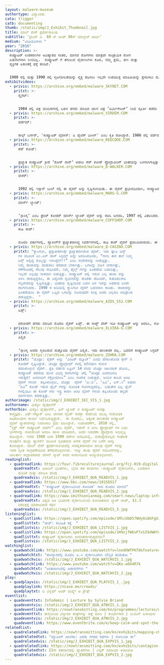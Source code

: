 ```yaml
---
layout: malware-museum
authortype: ವಿದ್ವಾಂಸರು
cata: trigger
catb: documenting
thumb: /static/img/J_Exhibit_Thumbnail.jpg
title: ಮಾಲ್‌ ವೇರ್‌ ಪ್ರದರ್ಶನಾಲಯ
subtitle: ʼಕ್ರಶಿಂಗ್‌ ದಿ  80 ಸ್‌ ಆಂಡ್‌ 90ಸ್‌ ಮಾಲ್ವೇರ್‌ ಪಾರ್ಟಿʼ
medium: "ವೀಡಿಯೋಗಳು "
year: "2016"
description: >-
  ಕಂಪ್ಯೂಟರ್‌ ಉಪಕರಣಗಳ ಅವಿಷ್ಕಾರದ ನಂತರ, ಮಾನವ ರೋಗಗಳು ಮಾತ್ರವೇ ಸಾಂಕ್ರಾಮಿಕ ರೋಗ
  ಪಿಡುಗುಗಳಾಗಿ ಉಳಿದಿಲ್ಲ.  ಕಂಪ್ಯೂಟರ್‌ ಗೆ ತಗುಲುವ ವೈರಾಣುಗಳು ಕೂಡ, ನಮ್ಮ ಶ್ರಮ, ಹಣ ಮತ್ತು
  ವ್ಯಕ್ತಿಗತ ಏಕಾಂತಕ್ಕೆ ಧಕ್ಕೆ ತಂದಿವೆ.


  1980 ರಲ್ಲಿ ಮತ್ತು 1990 ರಲ್ಲಿ ಸೃಜನಶೀಲತೆಯನ್ನು ವ್ಯಕ್ತ ಪಡಿಸಲು ಇಲ್ಲವೇ ಉಪಯುಕ್ತ ಮಾಹಿತಿಯನ್ನು ಪ್ರಸರಿಸಲು ಮೊದಲ ಕೋಡರ್‌ ಗಳು  ಮೈಕ್ರೋ ಸಾಫ್ಟ್‌ ಡಿಸ್ಕ್‌ ಆಪರೇಟಿಂಗ್‌ ಸಿಸ್ಟಮ್‌ (ಎಂ.ಎಸ್. ಡೋಸ್) ಮೂಲಕ ವೈರಾಣುಗಳ ರೂಪದಲ್ಲಿನ ಪ್ರೋಗ್ರಾಮ್‌ ಗಳನ್ನು ಹಬ್ಬಿಸುತ್ತಿದ್ದರು. ಈಗ ಬಹುತೇಕ ಕಂಪ್ಯೂಟರ್‌ ವೈರಾಣುಗಳು ದುರುದ್ದೇಶ ಪೂರಿತ ವಾಗಿ ರಚಿತಗೊಳ್ಳುತ್ತಿವೆ. ಮಿಕ್ಕೋ ಹೈಪೋನೆನ್‌, ಫಿನ್‌ ಲ್ಯಾಂಡ್‌ ನ ಕಂಪ್ಯೂಟರ್‌ ಸುರಕ್ಷಾ ಶಾಸ್ತ್ರಜ್ಞರು. ಇಂತಹ ಹಲವಾರು ಕುತೂಹಲ ಕಾರಿ ಕಂಪ್ಯೂಟರ್‌ ವೈರಾಣುಗಳನ್ನು ಸಂಗ್ರಹಿಸಿ, ಬೃಹತ್‌ ಸಂಕಲವನ್ನು ತಯಾರಿಸಿದ್ದಾರೆ. ಈ ವೈರಾಣುಗಳನ್ನು ಸುರಕ್ಷಿತವಾಗಿ ವೀಕ್ಷಿಸ ಬಹುದು. ಅವುಗಳ ದಕ್ಷತೆ ಹಾಗೂ ಕಲ್ಪನೆಗೆ ನಾವು ಮಾರುಹೋಗದೆ ಇರಲಾರೆವು.
exhibitvideos:
  - privis: https://archive.org/embed/malware_SKYNET.COM
    pritxt: >-
      ಸ್ಕೈನೆಟ್:


      1984 ರಲ್ಲಿ ಚಿತ್ರ ಮಂದಿರಗಳಲ್ಲಿ ಬಹಳ ಹೆಸರು ಮಾಡಿದ ಚಲನ ಚಿತ್ರ ʼಟರ್ಮಿನೇಟರ್ʼ‌ ನಿಂದ ಸ್ಪೂರ್ತಿ ಪಡೆದು ನಿರ್ಮಿಸಲಾದ ವೈರಸ್. ಕೃತಕ ಬುದ್ಧಿಶಕ್ತಿಯು ನಮ್ಮ ವಿಶ್ವವನ್ನು ತನ್ನ ವಶವಾಗಿಸಿಕೊಳ್ಳುವುದರ ಬಗೆಗೆ ಈ ವೈರಸ್‌ ಒಂದು ದಿಕ್‌ ಸೂಚಿಯಾಗಿದೆ. ಸೌಥ್‌ ಆಂಪ್ಟನ್‌ ವಿಶ್ವ ವಿದ್ಯಾಲಯದಲ್ಲಿ ತಾಂತ್ರಿಕ ಸಂಸ್ಕರಣೆ ಮತ್ತು ಅಲಂಕಾರ ಶಾಸ್ತ್ರದ ಪ್ರೊಫೆಸರ್‌ ಆಗಿ ಕಾರ್ಯ ನಿರ್ವಹಿಸುತ್ತಿರುವ ಜಸ್ಸಿ ಪರಿಕ್ಕಾ, ಅವರು, “ಕಂಪ್ಯೂಟರ್‌ ವೈರಸ್ ಗಳು, ತಮ್ಮದೇ ವಿಶಿಷ್ಟ ವೈಜ್ಞಾನಿಕ ಕಥನಗಳನ್ನು ಒದಗಿಸುತ್ತವೆ.  ಕೃತಕ ಜೀವಿಗಳನ್ನು ಸೃಷ್ಟಿಸುವ ಸಂಶೋಧನೆಯಲ್ಲಿ ವೈರಸ್‌ ಗಳ ಅಧ್ಯಯನ ಪ್ರಮುಖ ಪಾತ್ರ ವಹಿಸುತ್ತವೆ” ಎಂದು ಹೇಳಿದ್ದಾರೆ. ಈ ವೈರಸ್‌ “ನಾನು ಕರುಣಾಮಯ ವೈರಸ್” ಎಂದೂ, ಬಳಕೆದಾರರಿಗೆ ಬಹಳ ಕೆಲಸ ಇರುವ ಕಾರಣ, ಅವರ ಕಂಪ್ಯೂಟರ್‌ ಸಿಸ್ಟಮ್‌ ಅನ್ನು ಮಂದಗೊಳಿಸಿ ಸಹಕಾರ ನೀಡಿದ್ದೇನೆ ಎಂದು ಘೋಷಿಸುತ್ತದೆ.
  - privis: https://archive.org/embed/malware_VIRDEM.COM
    pritxt: >-
      ವರ್ಡೆಮ್‌:


      ರಾಲ್ಫ್‌ ಬರ್ಗರ್‌, 'ಕಂಪ್ಯೂಟರ್‌ ವೈರಸಸ್:‌ ಎ ಹೈಟೆಕ್‌ ಡಿಸೀಸ್‌' ಎಂಬ ಕೃತಿ ರಚಿಸಿದ್ದಾರೆ. 1986 ರಲ್ಲಿ ವರ್ಡೆಮ್‌ ಎಂಬ ವೈರಸ್‌-ಕೋಡ್‌ ಅನ್ನು ತಮ್ಮ ಪುಸ್ತಕದಲ್ಲಿ ಬರೆದು ವೈರಸ್‌ ಗಳ ಸ್ವಭಾವವನ್ನು ಪರಿಚಯಿಸಿದ್ದಾರೆ. ಮೂಲತಹ ವರ್ಡೆಮ್‌ ಒಂದು ನಿದರ್ಶನವಾದರೂ ಸಹ, ಈ ಕೋಡ್‌ ನಿಂದ ಪ್ರೇರಿತರಾದ ಅನೇಕರು, ವರ್ಡೆಮ್‌ ವೈರಸ್‌ ನ ವಿವಿಧ ರೂಪಾಂತರಗಳನ್ನು ವಿಕಸನಗೊಳಿಸಿದರು. ಈ ಮಾಲ್ವೇರ್‌ ಇಡೀ ವ್ಯವಸ್ಥೆಯನ್ನೇ ಆವರಿಸಿತು. ಕಂಪ್ಯೂಟರ್‌ ಪರದೆಯ ಮೇಲೆ ಬಣ್ಣ ಬಣ್ಣದ ಆಕಾರಗಳನ್ನು ಸೃಷ್ಟಿಸಿ ಈ ಮೂಲಕ ಕಂಪ್ಯೂಟರ್‌ ಸಾಫ್ಟವೇರ್‌ ಕೆಡಿಸಿ, ವೈರಸ್‌ ಆವರಿಸಿರುವುದನ್ನು ಖಚಿತ ಪಡಿಸುತ್ತದೆ.
  - privis: https://archive.org/embed/malware_REDCODE.COM
    pritxt: >-
      ರೆಡ್‌ ಕೋಡ್‌:


      ಪ್ರಖ್ಯಾತ ಕಂಪ್ಯೂಟರ್‌ ಕ್ರೀಡೆ ʼಕೋರ್‌ ವಾರ್ʼ ಆಡಲು ರೆಡ್‌ ಕೋಡ್‌ ಪ್ರೋಗ್ರಾಮಿಂಗ್‌ ಭಾಷೆಯನ್ನು ಬಳಸಲಾಗುತ್ತಿತ್ತು. 1980 ರಲ್ಲಿ 'ಸೈಂಟಿಫಿಕ್‌ ಅಮೇರಿಕನ್' ನಲ್ಲಿ ಏ.ಕೆ.ಡ್ಯೂಡ್ನೇ ಅವರ ಲೇಖನಗಳ ಮೂಲಕ ಈ ಕ್ರೀಡೆಯು ಪ್ರಖ್ಯಾತಿ ಪಡೆಯಿತು. ಈ ಕ್ರೀಡೆಯ ಮುಖ್ಯ ಉದ್ದೇಶ್ಯವೆಂದರೆ, ಎದುರಾಳಿಯ ಕೋಡ್‌ ಗೆ ಸಮರ್ಪಕವಾಗಿ ಪ್ರತಿಕೋಡ್‌ ಬರೆಯುವುದು. ಹಾಸ್ಯಗಳನ್ನು ಮತ್ತು ಸೃಜನಾತ್ಮಕ ಅಭಿವ್ಯಕ್ತಿಗಳನ್ನು ರಚಿಸಲು ಹಾಗೂ ಪ್ರೋಗ್ರಾಮಿಂಗ್‌ ಕಲೆಯ ಅತ್ಯುನ್ನತ ಮಿತಿಯನ್ನು ಪರೀಕ್ಷಿಸಲು ಸಹ ಈ ಪ್ರೋಗ್ರಾಮಿಂಗ್‌ ಭಾಷೆಯನ್ನು ಬಳಸಲಾಗುತ್ತದೆ. ಈ ಮಾಲ್‌ ವೇರ್‌ ಅಲ್ಲಿ ಇಬ್ಬರು ಎದುರಾಳಿಗಳು ರೆಡ್‌ ಕೋಡ್ ಬಳಸಿಕೊಂಡು ಕಾದಾಡುತ್ತಾರೆ, ಒಬ್ಬರು ಗೆಲುವನ್ನು ಸಾಧಿಸುತ್ತಾರೆ. ಮೂವತ್ತು ವರ್ಷಗಳ ನಂತರವೂ ಈ ಕ್ರೀಡೆಯ ಕ್ಲಿಷ್ಟತೆ ಮತ್ತು ಸೃಜನಾತ್ಮಕತೆಗೆ ಸಾಕ್ಷಿಯಾಗಿದೆ, ಕೋರ್‌ ವಾರ್‌ ಕ್ರೀಡೆಯನ್ನು ಆಡುವ ಪ್ರೋಗ್ರಾಮರ್‌ ಗಳ ಸಣ್ಣ ಸಮೂಹ ಇಂದಿಗೂ ಇದೆ, 
  - privis: https://archive.org/embed/malware_Q-WALKER.COM
    pritxt: >-
      ವಾಕರ್‌:


      1992 ರಲ್ಲಿ ಇಸ್ತಾನ್‌ ಬುಲ್‌ ನಲ್ಲಿ ಈ ವೈರಸ್‌ ಅನ್ನು ಸೃಷ್ಟಿಸಲಾಯಿತು. ಈ ವೈರಸ್‌ ಪ್ರಭಾವದಿಂದಾಗಿ, ಕಂಪ್ಯೂಟರ್‌ ಪರದೆಯ ಮೇಲೆ ಸತತವಾಗಿ ಒಬ್ಬ ವ್ಯಕ್ತಿಯು ನೆಡೆಯುವುದು ಗೋಚರವಾಗುತ್ತದೆ. ಈ ಪಾತ್ರವು, 1980 ಯ ಕುಸ್ತಿ ಆಟವಾದ 'ಕಮಡೋರ್‌ ಗೇಮ್‌ ಬ್ಯಾಡ್‌ ಸ್ಟ್ರೀಟ್‌ ಬ್ರಾಲರ್‌' ಎಂದು ಎಲ್ಲರೂ ಗುರುತಿಸಿದ್ದಾರೆ. ಈ ವೈರಸ್‌ ಅನ್ನು ನಿರ್ಮಿಸಿರುವವರು ಯಾರು ಎಂದು ತಿಳಿದಿಲ್ಲ. ಆದ್ದರಿಂದ, ಈ ಪ್ರತ್ಯೇಕ ಪಾತ್ರವನ್ನು ಏಕೆ ಸೃಷ್ಟಿಸಲಾಯಿತು, ಈ ಪಾತ್ರದ ಅರ್ಥವೇನು ಎಂಬ ಹಲವು ಪ್ರಶ್ನೆಗಳು ಉದ್ಭವಿಸಿವೆ. ಕಂಪ್ಯೂಟರ್‌ ಪರದೆಯ ಮೇಲೆ ವ್ಯಕ್ತಿಯು ಸತತವಾಗಿ ನೆಡೆಯುವವರೆಗೂ ಬಳಕೆದಾರರು ಏನನ್ನೂ ಮಾಡಲಾಗುತ್ತಿರಲಿಲ್ಲ. ಈ ಮಾಲ್‌ ವೇರ್‌ ನ ದೃಶ್ಯ ಗುಣವತ್ತತೆ ಉತ್ತಮವಾಗಿದೆ, ಆಕರ್ಷಣೀಯವಾಗಿದೆ.  
  - privis: https://archive.org/embed/malware_MARS-G.COM
    pritxt: >-
      ಮಾರ್ಸ್‌ ಲ್ಯಾಂಡ್‌:


      ʼಸ್ಪಾಂಸ್ಕʼ ಎಂಬ ಫ್ರೆಂಚ್‌ ಕೋಡರ್‌ ಮಾರ್ಸ್‌ ಲ್ಯಾಂಡ್‌ ವೈರಸ್‌ ಅನ್ನು ರಚಿಸಿ ಜನವರಿ, 1997 ರಲ್ಲಿ ವಿತರಿಸಿದರು. ಇವರು ಅನೇಕ ವೈರಸ್ ಗಳನ್ನು ಸೃಷ್ಟಿಸಿದ್ದಾರೆ. ಅವರ ಉದ್ದೇಶ್ಯ ಹಾನಿ ಮಾಡುವುದಾಗಿರಲಿಲ್ಲ, ಕೋಡಿಂಗ್‌ ಮೂಲಕ ಸೃಜನಾತ್ಮಕ ಕಲೆಯ ಪ್ರಸರಣವಾಗಿತ್ತು. ಹಾನಿಕಾರಕ ವೈರಸ್‌ ಗಳನ್ನು ಸೃಷ್ಟಿಸುವುದು ಸುಲಭ. ಮಾರ್ಸ್‌ ವೈರಸ್‌ ಅನ್ನು ರನ್‌ ಮಾಡಿದಾಗ, ಮಾರ್ಸ್‌ ನ ನಕ್ಷೆಯು ಸೃಷ್ಟಿಯಾಗಿ ಜೊತೆಗೆ, 'ವೈರಸ್‌ ಕೋಡಿಂಗ್‌ ಸೃಜನಾತ್ಮಕ ಎಂಬ' ಸಂದೇಶವು ಮೂಡುತ್ತದೆ. ಇವರು ಸೃಷ್ಟಿಸಿದ ವೈರಸ್‌ ಗಳ ಸಮೂಹವು, ʼಸ್ಪಾಂಸ್ಕ ವೈರಸ್‌ ಗಳುʼ ಎಂದೇ ಹೆಸರು ಮಾಡಿವೆ. 
  - privis: https://archive.org/embed/malware_COFFSHOP.COM
    pritxt: >-
      ಕಾಫಿ ಶಾಪ್‌:


      ಮೊದಲ ವರ್ಷಗಳಲ್ಲಿ, ಹ್ಯಾಕಿಂಗ್‌ಗೆ ಪ್ರಖ್ಯಾತವಾಗಿದ್ದ ನಿದರ್ಶನಗಳಲ್ಲಿ, ಕಾಫಿ ಶಾಪ್‌ ವೈರಸ್‌ ಪ್ರಮುಖವಾದುದು. ಈ ವೈರಸ್‌, ಕಂಪ್ಯೂಟರ್‌ ಅನ್ನು ಆವರಿಸಿದರೆ, ಕಂಪ್ಯೂಟರ್‌ ಸಿಸ್ಟಮ್‌ ನ ಎಲ್ಲಾ ಫೈಲ್ ಗಳನ್ನೂ ಅಳಿಸಿ ಕೇವಲ ಪರದೆಯ ಮೇಲೆ ಗಾಂಜಾ ಎಲೆಯು ಮೂಡಿ ಅದರೊಂದಿಗೆ ʼಲೀಗಲೈಸ್‌ ಕನ್ನಾಬಿಸ್‌ʼ ಎಂಬ ಸಂದೇಶವನ್ನು ನೀಡುತ್ತಿತ್ತು. ಈ ವೈರಸ್‌ ನ ರಚನಕಾರರು ಯಾರೆಂದು ತಿಳಿಯದಿದ್ದರೂ, ಈ ವೈರಸ್‌ ಗಳ ಉದ್ದೇಶ ಹಾನಿಕಾರಕವಾದುದು ಎಂದು ಹೇಳಲಾಗುವುದಿಲ್ಲ. ಈ ವೈರಸ್‌ಗಳು ಕಂಪ್ಯೂಟರ್‌ ಡಾಟಾದ ಅಪಹರಣ ಅಥವಾ ಭಯ ಮೂಡಿಸದಿದ್ದರೂ, ಉಪಯುಕ್ತ ಸಂದೇಶಗಳನ್ನು ಮತ್ತು ಮಾಹಿತಿಯನ್ನು ನೀಡುತ್ತಿದ್ದವು. 
  - privis: https://archive.org/embed/malware_Q-CASINO.COM
    pritxt: "ಕ್ಯಾಸಿನೋ, ಪ್ರಸ್ತುತೀಕರಣಕ್ಕೇ ಪ್ರಖ್ಯಾತವಾಗಿರುವ ವೈರಸ್‌. ಇದು ಫ್ಲಾಪಿ ಡಿಸ್ಕ್‌
      ಗಳ ಮೂಲಕ ಎಂ.ಎಸ್‌ ಡಾಸ್‌ ಸಿಸ್ಟಮ್ಸ್‌ ಅನ್ನು ಆವರಿಸಿಕೊಂಡು, “ನಾನು ಈಗ ತಾನೆ ನಿಮ್ಮ
      ಡಿಸ್ಕ್ ಅಲ್ಲಿದ್ದ ಕೊಬ್ಬನ್ನು ಇಳಿಸಿದ್ದೇನೆ!!“ ಎಂಬ ಸಂದೇಶವನ್ನು ನೀಡುತ್ತಿತ್ತು.
      ನಿಮ್ಮ ಡಾಟಾವನ್ನು ಹುಡುಕಲು ಪರದಾಡ ಬೇಕಾಗಿತ್ತು. ಒಗಟನ್ನು ಬಿಡಿಸ ಬೇಕಾಗಿತ್ತು,
      ಸೆಣೆಸಾಟದಲ್ಲಿ ಗೆಲುವು ಸಾಧಿಸಿದರೆ, ನಿಮ್ಮ ಫೈಲ್ಸ್‌ ಗಳನ್ನು ಹಿಂಪಡೆಯ ಬಹುದಿತ್ತು,
      ಇಲ್ಲವೇ ಎಲ್ಲವೂ ನಾಶವಾಗಿ ಬಿಡುತ್ತಿತ್ತು. ಕಂಪ್ಯೂಟರ್‌ ಅಲ್ಲಿ ಇರುವ ಎಲ್ಲ ಡಾಟಾ ವನ್ನು
      ಅಳಿಸಿ ಹಾಕುತ್ತಿದ್ದರೂ, ಈ ವಿದ್ವಂಸಕ ಸ್ವಭಾವವನ್ನು ಹೊರತು ಪಡಿಸಿದರೆ, ಕುತೂಹಲಕಾರಿ
      ಸನ್ನಿವೇಶವನ್ನು ಸೃಷ್ಟಿಸುತ್ತಿತ್ತು. ಭಾಷೆಯ ದೃಷ್ಟಿಯಿಂದ ಬಹಳ ಜನ ಇದನ್ನು ಅಪರಾಧ ಎಂದೇ
      ಪರಿಗಣಿಸಿದರು. 1990 ರ ಆದಿಯಲ್ಲಿ ಕ್ಯಾಸಿನೋ ವೈರಸ್‌ ಬಹಳವಾಗಿ ಕಾಡಿತು. ಡಾಟಾವನ್ನು
      ಹಿಂಪಡೆಯಲು ಈ ವೈರಸ್‌ ಒಡ್ಡಿದ ಒಗಟನ್ನು ಬಿಡಿಸುವುದೇ ಸೂಕ್ತ ಎಂದು ಎಲ್ಲರೂ ಅಭಿಪ್ರಾಯ
      ಪಡುತ್ತಿದ್ದರು.  "
  - privis: https://archive.org/embed/malware_AIDS_552.COM
    pritxt: >-
      ಏಡ್ಸ್:


      ದರೋಡೆಗೆ ಹೆಸರು ಮಾಡಿದ ಮೊದಲ ವೈರಸ್‌ ಏಡ್ಸ್.‌ ಈ ಸಾಫ್ಟ್‌ ವೇರ್‌ ಇಡೀ ಕಂಪ್ಯೂಟರ್‌ ಅನ್ನು ಆವರಿಸಿ, ಸೋಂಕಿತ ಗೊಳಿಸುವುದಲ್ಲದೇ, ನಿಗದಿತ ಹಣ ಪಾವತಿಯಾಗದ ಹೊರತು ಅದನ್ನು ನಿವಾರಿಸಲಾಗುತ್ತಿರಲಿಲ್ಲ. 1989ರಲ್ಲಿ ಹಾರ್ವರ್ಡ್‌ ತರಬೇತಿ ಪಡೆದ ಜೀವ ವಿಜ್ಞಾನಿ ಜೋಸೆಫ್‌ ಎಲ್‌ ಪೋಪ್‌ ಅವರು ದರೋಡೆಕೋರ ಡಿಸ್ಕ್‌ ಗಳನ್ನು ಎಚ್.ಐ.ವಿ ಏಡ್ಸ್‌ ಕುರಿತಂತೆ ನೆಡೆದ ಅಂತರ್ರಾಷ್ಟ್ರೀಯ ಸಮ್ಮೇಳನದಲ್ಲಿ ಪಾಲ್ಗೊಂಡವರಿಗೆ ಹಂಚಿದರು. ಒಂದು ಕಂಪ್ಯೂಟರ್‌ ಅನ್ನು 90 ಬಾರಿ ರಿ-ಬೂಟ್‌ ಮಾಡಿದ ನಂತರ, ಈ ಮಾಲ್‌ ವೇರ್‌ ಎಲ್ಲಾ ಫೈಲ್ಗಳನ್ನು ಎನ್ಕ್ರಿಪ್ಟ್‌ ಮಾಡುತ್ತಿತ್ತು, $189 ವಸೂಲಾತಿಯ ನಂತರ ಮತ್ತೆ ಡಿ-ಕ್ರಿಪ್ಟ್‌ ಮಾಡುತ್ತಿತ್ತು.  ಇತಿಹಾಸವು ಈ ವೈರಸ್‌ ಗೆ ಏಡ್ಸ್‌ ಟ್ರೋಜನ್‌ ಎಂಬ ಹೆಸರು ನೀಡಿದೆ. 
  - privis: https://archive.org/embed/malware_ELVIRA-G.COM
    pritxt: >-
      ಎಲ್ವಿರ 


      ʼಸ್ಪಾಂಸ್ಕ ಅವರು ಸೃಜಿಸಿರುವ ಮತ್ತೊಂದು ವೈರಸ್‌ ಎಲ್ವಿರ. ಇದು ಹಾನಿಕಾರಕ ವಲ್ಲ. ಬದಲಿಗೆ ಕಂಪ್ಯೂಟರ್‌ ಸಿಸ್ಟಮ್‌ ಮೇಲೆ ಸ್ಟಾರ್‌ ವಾರ್‌ ಸ್ಕ್ರಾಲಿಂಗ್‌ ಟೆಕ್ ಸ್ಟ್ ಪ್ರಭಾವ ಬೀರುತ್ತದೆ. 1990ರಲ್ಲಿ ಎಲ್ವಿರ ಲೋಕಪ್ರಿಯವಾಯಿತು.ಈ ವೈರಸ್‌ ಸ್ಪ್ಯಾನಿಶ್‌ ಮತ್ತು ಫ್ರೆಂಚ್‌ ಭಾಷೆಯಲ್ಲಿ ವಿಷಯ ಹೊಂದಿದೆ. "ಸ್ಪಾಂಸ್ಕ ಅವರು ತಮ್ಮ ಗೆಳತಿಗಾಗಿ ರಸಿರುವ ಸೃಜನಾತ್ಮಕ ವೈರಸ್‌, ಪ್ಯಾರಿಸ್‌ ನ ತಾಮ್ರ-ಕೃಷ್ಣ ವರ್ಣದ ಬೆಡಗಿ, ನೀನು ನನಗೆ ಜೀವನದ ಹುರುಪು ನೀಡುತ್ತೀಯೆ" ಎಂಬ ಸಂದೇಶ ನೀಡುತ್ತದೆ. ಮಾರ್ಸ್‌ ಲ್ಯಾಂಡ್‌ ಅಂತೆಯೇ, ಎಲ್ವಿರ ಕೂಡ ಆಕರ್ಶಕ ಸೃಜನಶೀಲತೆ ಹೊಂದಿದೆ.
  - privis: https://archive.org/embed/malware_ZOHRA.COM
    pritxt: "ಜೊಹ್ರಾ: ವೈರಸ್‌ ಅನ್ನು ʼವಿಂಟರ್‌ ಮ್ಯೂಟ್‌ʼ ಎಂದು ಹೆಸರಿಸಿಕೊಂಡ ಸ್ಪೇನ್‌ ನ
      ಕೋಡರ್‌ ಸೃಷ್ಟಿಸಿದ್ದಾರೆ. ಜೊಹ್ರಾ ಪ್ರೋಗ್ರಾಮ್‌ ಗಳಲ್ಲಿ ಮೌನವಾಗಿ ನುಸುಳಿ
      ಹರಡಿಕೊಳ್ಳುವ ವೈರಸ್‌. ಪ್ರತಿ ವರ್ಷದ ಏಪ್ರಿಲ್‌ 14 ರಂದು ಜೊಹ್ರಾ ಚಟುವಟಿಕೆ ಹೊಂದಿ,
      ಕಂಪ್ಯೂಟರ್‌ ಪರದೆಯ ಮೇಲೆ ವಿಭಿನ್ನ ರಂಗುಗಳನ್ನು ಚೆಲ್ಲಿ “ಜೊಹ್ರಾ ಎಂದೆಂದಿಗೂ
      ಇರುತ್ತದೆ! ಅವಳಂದಿಗೆ ನೆಕ್ರೋಮಾಂಸಿ” ಎಂಬ ಸಂದೇಶ ನೀಡುತ್ತದೆ. ಅಂದಿನ ಕಾಲದ ಆಂಟಿ
      ವೈರಸ್‌ ಗಳಿಂದ  ತಪ್ಪಿಸಿಕೊಳ್ಳಲು, ಜೊಹ್ರಾ  ವೈರಸ್‌ ʼಟಿ.ಬಿʼ, ʼಏವಿʼ, ಎಸ್.ಸಿ” ಅಥವಾ
      ʼಐವಿ” ಕೋಡ್‌ ಇರುವ ಫೈಲ್‌ ಗಳನ್ನು ಸೋಂಕಿತ ಗೊಳಿಸುತ್ತಿರಲಿಲ್ಲ. ಬಹುತೇಕ ಎಲ್ಲ ಫೈಲ್‌
      ಗಳಲ್ಲಿಯೂ ಈ ಕೋಡ್‌ ಗಳು ಇದ್ದ ಕಾರಣ ಆಂಟಿ ವೈರಸ್‌ ಗಳಿಂದ ತಪ್ಪಿಸಿಕೊಂಡು ತನ್ನದೇ
      ಮಾರ್ಗವಾಗಿ ಹರಡುತ್ತಿತ್ತು.    "
authorimage: /static/img/J_EXHIBIT_SEC_VIS_1.jpg
authorname: ಮಿಕ್ಕೋ ಹೈಪೋನೆನ್‌
authorbio: ಮಿಕ್ಕೋ ಹೈಪೋನೆನ್‌, ಫಿನ್‌ ಲ್ಯಾಂಡ್‌ ನ ಕಂಪ್ಯೂಟರ್‌ ಸುರಕ್ಷಾ
  ಶಾಸ್ತ್ರಜ್ಞರು. ಎಫ್-ಸೆಕ್ಯೂರ್‌ ಎಂಬ ಜಾಗತಿಕ ಸೈಬರ್‌ ಸುರಕ್ಞಾ ಕಂಪನಿಯ ಮುಖ್ಯ ಸಂಶೋಧಕ
  ಅಧಿಕಾರಿಯಾಗಿ ಕಾರ್ಯ ನಿರ್ವಹಿಸುತ್ತಿದ್ದಾರೆ.  ಈ ಮೊದಲು, ಅತ್ಯಂತ ಹಾನಿಕಾರಕ ಕಂಪ್ಯೂಟರ್‌
  ವೈರಸ್‌ ವ್ಯಾಪನಗಳನ್ನು ನಿವಾರಿಸಲು ಶ್ರಮ ವಹಿಸಿದ್ದಾರೆ. ಉದಾಹರಣೆಗೆ, 2010 ರಲ್ಲಿ,
  “ಸ್ಟಕ್ಸ್‌ ನೆಟ್‌ ಕಂಪ್ಯೂಟರ್‌ ವರ್ಮ್” ಎಂಬ ವೈರಸ್‌, ಇರಾನ್‌ ನ ಅಣು ಪ್ರೋಗ್ರಾಮ್‌ ಗಳ ಬಹು
  ಭಾಗಗಳನ್ನು ಸೋಂಕಿನಿಂದ ಆವರಿಸಿ ಹಾಳು ಮಾಡಿದಾಗ, ಅದರ ನಿವಾರಣಾ ಪ್ರೋಗ್ರಾಮ ಅಭಿವೃದ್ಧಿ
  ಪಡಿಸಿದ್ದಾರೆ. ಇವರು 1980 ರಿಂದ 1990 ವರೆಗಿನ ಅವಧಿಯಲ್ಲಿ, ದುರುದ್ದೇಶವಿಲ್ಲದ ಸಂಘಟಿತ
  ಗುಂಪುಗಳ ಹುಚ್ಚು ಹ್ಯಾಕರ್ಸ್‌ ಮೂಲಕ ಸೃಜಿತವಾದ ಅನೇಕ ವೈರಸ್‌ ಗಳ ಬಗೆಗೆ ಆಸಕ್ತಿ
  ತೋರಿದ್ದಾರೆ. ಮಾಲ್‌ ವೇರ್‌ ಪ್ರದರ್ಶನಾಲಯದಲ್ಲಿ ಸಂರಕ್ಷಿತವಾಗಿರುವ ಹಲವು ವೈರಸ್‌ ಗಳನ್ನು
  ಇವರ ಸ್ವಂತ ಸಂಗ್ರಹಣೆಯಿಂದ ತೆಗೆದುಕೊಳ್ಳಲಾಗಿದೆ. ಇನ್ನೂ ಕೆಲವು ವೈರಸ್‌ ನಮೂನೆಗಳನ್ನು,
  ಜಾಲತಾಣ ಸಂಗ್ರಾಹಕರಾದ ಜೇಸನ್‌ ಸ್ಕಾಟ್‌ ಅವರ ಸಂಕಲನದಿಂದ ಆಯ್ದುಕೊಳ್ಳಲಾಗಿದೆ.
readinglist:
  - quadreadlink: https://four.fibreculturejournal.org/fcj-019-digital-monsters-binary-aliens-%E2%80%93-computer-viruses-capitalism-and-the-flow-of-information/
    quadreadtxt: ಡಿಜಿಟಲ್‌ ಭೂತಗಳು, ಬೈನರಿ ಪರ ಕಾಯಗಳು -ಕಂಪ್ಯೂಟರ್‌ ವೈರಾಣುಗಳು, ಬಂಡವಾಳ
      ಹೂಡಿಕೆ ಮತ್ತು ಮಾಹಿತಿ ಹರಿವು
    quadreadvis: /static/img/J_EXHIBIT_QUA_READVIS_1.jpg
  - quadreadlink: https://www.bbc.com/news/10158517
    quadreadtxt: "'ಕಂಪ್ಯೂಟರ್‌ ವೈರಾಣುವಿನಿಂದ ಸೋಂಕಿತ' ನಾದ ಮೊದಲ ಮಾನವ"
    quadreadvis: /static/img/J_EXHIBIT_QUA_READVIS_2.jpg
  - quadreadlink: https://www.smithsonianmag.com/smart-news/laptop-infected-worlds-most-dangerous-viruses-sold-13-million-180972315/
    quadreadtxt: ವಿಶ್ವದ ಅತಿ ಭಯಾನಕ ವೈರಾಣುವಿನಿಂದ ಸೋಂಕಿತವಾದ ಲ್ಯಾಪ್‌ ಟಾಪ್,‌ $1.3
      ದಶಲಕ್ಷಕ್ಕೆ ಮಾರಾಟವಾದ ಕಥನ
    quadreadvis: /static/img/J_EXHIBIT_QUA_READVIS_3.jpg
listeninglist:
  - quadlistlink: https://open.spotify.com/episode/1MlcUbD57NHy9i86FgUJSt
    quadlisttxt: "ವಾವ್‌: ಕಲುಷಿತ ರಕ್ತ  "
    quadlistvis: /static/img/J_EXHIBIT_QUA_LISTVIS_1.jpg
  - quadlistlink: https://open.spotify.com/episode/1H9zjfW6xP7xSI9dWAYq7K
    quadlisttxt: ಕಂಫ್ಯೂಟರ್‌ ವೈರಾಣುಗಳು ಜೀವಂತವಾಗಿರುತ್ತವೆಯೇ?
    quadlistvis: /static/img/J_EXHIBIT_QUA_LISTVIS_2.jpg
watchinglist:
  - quadwatchlink: https://www.youtube.com/watch?v=lnedOWfPKT0&feature=emb_imp_woyt
    quadwatchtxt: "ಪಾಕಿಸ್ಥಾನದಲ್ಲಿ ಮೊದಲ ಪಿ.ಸಿ ವೈರಾಣುವಿಗಾಗಿ ಬೌದ್ಧಿಕ ಹುಡುಕಾಟ "
    quadwatchvis: /static/img/J_EXHIBIT_QUA_WATCHVIS_1.jpg
  - quadwatchlink: https://www.youtube.com/watch?v=QKe-aO44R7k
    quadwatchtxt: "ಅಂತರ್ಜಾಲದಲ್ಲಿ ಆಪಾದನೆಗಳು "
    quadwatchvis: /static/img/J_EXHIBIT_QUA_WATCHVIS_2.jpg
play:
  - quadplayvis: /static/img/J_EXHIBIT_QUA_PLAYVIS_1_.jpg
    quadplaylink: https://ncase.me/crowds/
    quadplaytxt: ದಿ ವಿಸ್ಡಮ್ ಅಂಡ್ ಮದ್ನ್ಸ್ ಆ ಕ್ರೌಡ್ಸ್
eventlist:
  - quadeventtxt: Infodemic | Lecture by Sylvie Briand
    quadeventvis: /static/img/J_EXHIBIT_QUA_ATNVIS_1.jpg
    quadeventlink: https://nowtransmitting.com/kn/programmes/lectures/dealing-with-the-infodemic/
  - quadeventtxt: ತಾಳ್ಮೆಯಿಂದ ವಿನ್ಯಾಸದ ತಂತ್ರಗಳನ್ನು ಪತ್ತೆ ಮಾಡಿ | ಕಾರ್ಯಾಗಾರ | ಲುಯಿಸ್ ಹಿಸಾಯಸು
    quadeventvis: /static/img/J_EXHIBIT_QUA_ATNVIS_2.jpg
    quadeventlink: https://www.eventbrite.com/e/keep-calm-and-spot-the-design-tricks-workshop-registration-148145012721
relatedlist:
  - quadrelatedlink: https://nowtransmitting.com/kn/exhibits/mapping-cholera/
    quadrelatedtxt: "ಮ್ಯಾಪಿಂಗ್‌ ಖಾಲೆರಾ: ಎರಡು ನಗರದ ಕಥೆಗಳು | ಸೋನಿಯಾ ಶಾ"
    quadrelatedvis: /static/img/J_EXHIBIT_QUA_EXPVIS_1.jpg
  - quadrelatedlink: https://nowtransmitting.com/kn/exhibits/contagion-21st-century/
    quadrelatedtxt: 21ನೇ ಶತಮಾನದಲ್ಲಿ ವ್ಯಾಪನಗಳು | ಎಸ್ತರ್‌ ಮಾರಿಯಾ ಆಂಟಿಯೋ
    quadrelatedvis: /static/img/J_EXHIBIT_QUA_EXPVIS_2.jpg
---
```

